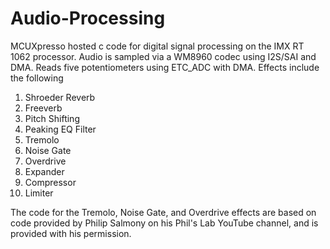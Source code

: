 # Audio-Processing
MCUXpresso hosted c code for digital signal processing on the IMX RT 1062 processor.  Audio is sampled via a WM8960 codec using I2S/SAI and DMA. Reads five potentiometers using ETC_ADC with DMA.
Effects include the following
1. Shroeder Reverb
2. Freeverb
3. Pitch Shifting
4. Peaking EQ Filter
5. Tremolo
6. Noise Gate
7. Overdrive
8. Expander
9. Compressor
10. Limiter


The code for the Tremolo, Noise Gate, and Overdrive effects are based on code provided by 
Philip Salmony on his Phil's Lab YouTube channel, and is provided with his permission.
